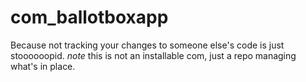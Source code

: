 # com_ballotboxapp
Because not tracking your changes to someone else's code is just stoooooopid.
*note* this is not an installable com, just a repo managing what's in place.
